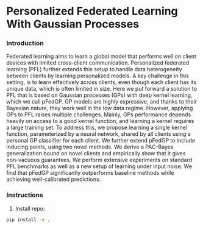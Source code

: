 # Personalized Federated Learning With Gaussian Processes

### Introduction
Federated learning aims to learn a global model that performs well on client devices with limited cross-client communication. Personalized federated learning (PFL) further extends this setup to handle data heterogeneity between clients by learning personalized models. A key challenge in this setting, is to learn effectively across clients, even though each client has its unique data, which is often limited in size. Here we put forward a solution to PFL that is based on Gaussian processes (GPs) with deep kernel learning, which we call pFedGP. GP models are highly expressive, and thanks to their Bayesian nature, they work well in the low data regime.
However, applying GPs to PFL raises multiple challenges. Mainly, GPs performance depends heavily on access to a good kernel function, and learning a kernel requires a large training set. To address this, we propose learning a single kernel function, parameterized by a neural network, shared by all clients using a personal GP classifier for each client. We further extend pFedGP to include inducing points, using two novel methods. We derive a PAC-Bayes generalization bound on novel clients and empirically show that it gives non-vacuous guarantees. We perform extensive experiments on standard PFL benchmarks as well as a new setup of learning under input noise. We find that pFedGP significantly outperforms baseline methods while achieving well-calibrated predictions. 

### Instructions
1. Install repo:
```bash
pip install -e .
```

